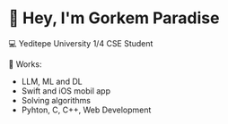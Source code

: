 # 👋 Hey, I'm Gorkem Paradise

💻 Yeditepe University 1/4 CSE Student

🌱 Works:
- LLM, ML and DL
- Swift and iOS mobil app
- Solving algorithms
- Pyhton, C, C++, Web Development
